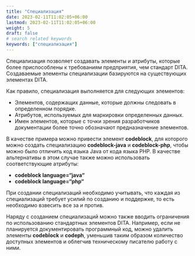 ```yaml
---
title: "Специализация"
date: 2023-02-11T11:02:05+06:00
lastmod: 2023-02-11T11:02:05+06:00
weight: 5
draft: false
# search related keywords
keywords: ["специализация"]
---
```


Специализация позволяет создавать элементы и атрибуты, которые более приспособлены к требованиям
предприятия, чем стандарт DITA. Создаваемые элементы специализации базируются на существующих
элементах DITA.

Как правило, специализация выполняется для следующих элементов:

* Элементов, содержащих данные, которые должны следовать в определенном порядке.
* Атрибутов, используемых для маркировки определенных данных.
* Имен элементов, которые с точки зрения разработчиков документации более точно обозначают
предназначение элементов.

В качестве примера можно привести элемент **codeblock**, для которого можно создать специализацию
**codeblock-java** и **codeblock-php**, чтобы можно было отличить код языка Java от кода языка PHP.
В качестве альтернативы в этом случае также можно использовать соответствующие атрибуты:

* **codeblock language=“java“**
* **codeblock language=“php“**

При создании специализаций необходимо учитывать, что каждая из специализаций требует усилий по
созданию и поддержке, то есть необходимо взвесить все за и против.

Наряду с созданием специализаций можно также вводить ограничения по использованию стандартных
элементов DITA. Например, если не планируется документировать программный код, можно удалить
элементы **codeblock** и **codeph**, уменьшив таким образом количество доступных элементов и
облегчив техническому писателю работу с ними.